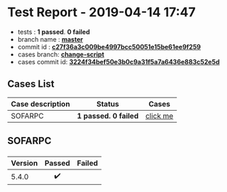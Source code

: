 # Test Report - 2019-04-14 17:47

- tests  : **1 passed**. **0 failed**
- branch name : **[master](https://github.com/apache/incubator-skywalking/tree/master)**
- commit id : **[c27f36a3c009be4997bcc50051e15be61ee9f259](https://github.com/apache/incubator-skywalking/commit/c27f36a3c009be4997bcc50051e15be61ee9f259)**
- cases branch: **[change-script](https://github.com/SkywalkingTest/skywalking-autotest-scenarios/tree/change-script)**
- cases commit id: **[3224f34bef50e3b0c9a31f5a7a6436e883c52e5d](https://github.com/SkywalkingTest/skywalking-autotest-scenarios/commit/3224f34bef50e3b0c9a31f5a7a6436e883c52e5d)**

## Cases List

| Case description | Status | Cases|
|:-----|:-----:|:-----:|
|SOFARPC| **1 passed. 0 failed**| [click me](#sofarpc) |

## SOFARPC

### 
|  Version     | Passed | Failed|
|:------------- |:-------:|:-----:|
| 5.4.0  | :heavy_check_mark:||

